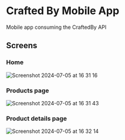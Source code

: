 # Crafted By Mobile App

Mobile app consuming the CraftedBy API

## Screens

### Home

![Screenshot 2024-07-05 at 16 31 16](https://github.com/Adrew-Kirts/craftedby-mobile-app/assets/131251959/fa22f40a-562e-4743-ba7e-f59b017041f0)


### Products page 

![Screenshot 2024-07-05 at 16 31 43](https://github.com/Adrew-Kirts/craftedby-mobile-app/assets/131251959/badab40b-d30c-4e8a-b4f3-b162a204ba8d)


### Product details page

![Screenshot 2024-07-05 at 16 32 14](https://github.com/Adrew-Kirts/craftedby-mobile-app/assets/131251959/74738b0a-46ae-4b7d-a031-8572ab10fcee)
